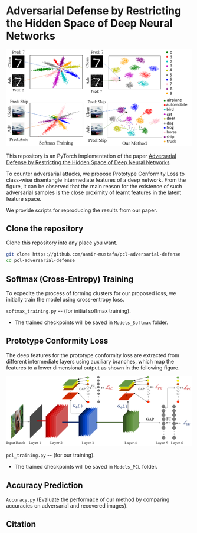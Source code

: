 # Adversarial Defense by Restricting the Hidden Space of Deep Neural Networks

![Figure 1](Mapping_Function.png)

This repository is an PyTorch implementation of the paper [Adversarial Defense by Restricting the Hidden Space of Deep Neural Networks](https://arxiv.org/abs/1904.00887)

To counter adversarial attacks, we propose Prototype Conformity Loss to class-wise disentangle intermediate features of a deep network. From the figure, it can be observed that the main reason for the existence of such adversarial samples is the close proximity of learnt features in the latent feature space.

We provide scripts for reproducing the results from our paper.


## Clone the repository
Clone this repository into any place you want.
```bash
git clone https://github.com/aamir-mustafa/pcl-adversarial-defense
cd pcl-adversarial-defense
```
## Softmax (Cross-Entropy) Training
To expedite the process of forming clusters for our proposed loss, we initially train the model using cross-entropy loss.
 
``softmax_training.py`` -- (for initial softmax training).

* The trained checkpoints will be saved in ``Models_Softmax`` folder.


## Prototype Conformity Loss
The deep features for the prototype conformity loss are extracted from different intermediate layers using auxiliary branches, which map the features to a lower dimensional output as shown in the following figure.

![](Block_Diag.png)

``pcl_training.py`` -- (for our training).

* The trained checkpoints will be saved in ``Models_PCL`` folder.


## Accuracy Prediction

``Accuracy.py`` (Evaluate the performace of our method by comparing accuracies on adversarial and recovered images).

## Citation
```
```
